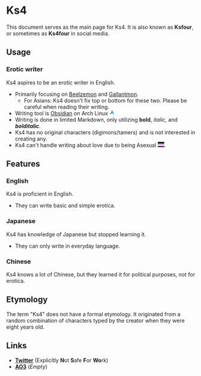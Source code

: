 # Ks4

This document serves as the main page for Ks4. It is also known as **Ksfour**, or sometimes as **Ks4four** in social media.

## Usage

### Erotic writer

Ks4 aspires to be an erotic writer in English.

- Primarily focusing on [Beelzemon](https://wikimon.net/Beelzebumon) and [Gallantmon](https://wikimon.net/Dukemon).
    - For Asians: Ks4 doesn't fix top or bottom for these two. Please be careful when reading their writing.
- Writing tool is [Obsidian](https://obsidian.md/) on Arch Linux <img src="./svg/arch.svg" style="height: 1em; width: auto;">
- Writing is done in limited Markdown, only utilizing **bold**, *italic*, and ***bolditalic***.
- Ks4 has no original characters (digimons/tamers) and is not interested in creating any.
- Ks4 can't handle writing about love due to being Asexual <img src="./svg/a-sexuality.svg" style="height: 1em; width: auto;">.

## Features

### English

Ks4 is proficient in English.

- They can write basic and simple erotica.

### Japanese

Ks4 has knowledge of Japanese but stopped learning it.

- They can only write in everyday language.

### Chinese

Ks4 knows a lot of Chinese, but they learned it for political purposes, not for erotica.

## Etymology

The term "Ks4" does not have a formal etymology. It originated from a random combination of characters typed by the creator when they were eight years old.

## Links

- [**Twitter**](https://twitter.com/Ks4four) (Explicitly **N**ot **S**afe **F**or **Wo**rk)
- [**AO3**](https://archiveofourown.org/users/Ks4) (*Empty*)